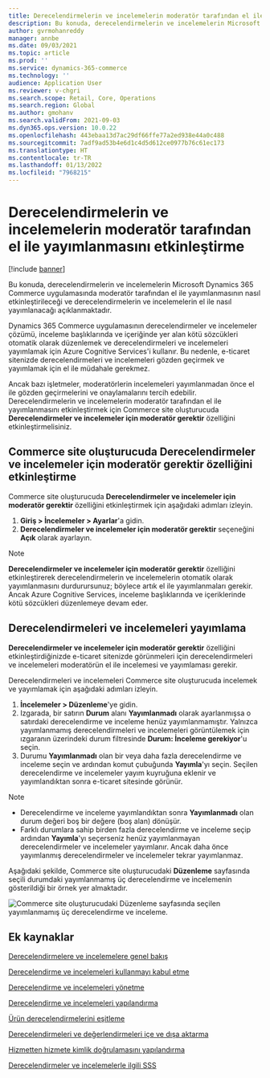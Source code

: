 ```yaml
---
title: Derecelendirmelerin ve incelemelerin moderatör tarafından el ile yayımlanmasını etkinleştirme
description: Bu konuda, derecelendirmelerin ve incelemelerin Microsoft Dynamics 365 Commerce uygulamasında moderatör tarafından el ile yayımlanmasının nasıl etkinleştirileceği ve derecelendirmelerin ve incelemelerin el ile nasıl yayımlanacağı açıklanmaktadır.
author: gvrmohanreddy
manager: annbe
ms.date: 09/03/2021
ms.topic: article
ms.prod: ''
ms.service: dynamics-365-commerce
ms.technology: ''
audience: Application User
ms.reviewer: v-chgri
ms.search.scope: Retail, Core, Operations
ms.search.region: Global
ms.author: gmohanv
ms.search.validFrom: 2021-09-03
ms.dyn365.ops.version: 10.0.22
ms.openlocfilehash: 443ebaa13d7ac29df66ffe77a2ed938e44a0c488
ms.sourcegitcommit: 7adf9ad53b4e6d1c4d5d612ce0977b76c61ec173
ms.translationtype: HT
ms.contentlocale: tr-TR
ms.lasthandoff: 01/13/2022
ms.locfileid: "7968215"
---
```

# <a name="enable-manual-publishing-of-ratings-and-reviews-by-a-moderator"></a>Derecelendirmelerin ve incelemelerin moderatör tarafından el ile yayımlanmasını etkinleştirme

[!include [banner](includes/banner.md)]

Bu konuda, derecelendirmelerin ve incelemelerin Microsoft Dynamics 365 Commerce uygulamasında moderatör tarafından el ile yayımlanmasının nasıl etkinleştirileceği ve derecelendirmelerin ve incelemelerin el ile nasıl yayımlanacağı açıklanmaktadır.

Dynamics 365 Commerce uygulamasının derecelendirmeler ve incelemeler çözümü, inceleme başlıklarında ve içeriğinde yer alan kötü sözcükleri otomatik olarak düzenlemek ve derecelendirmeleri ve incelemeleri yayımlamak için Azure Cognitive Services'i kullanır. Bu nedenle, e-ticaret sitenizde derecelendirmeleri ve incelemeleri gözden geçirmek ve yayımlamak için el ile müdahale gerekmez.

Ancak bazı işletmeler, moderatörlerin incelemeleri yayımlanmadan önce el ile gözden geçirmelerini ve onaylamalarını tercih edebilir. Derecelendirmelerin ve incelemelerin moderatör tarafından el ile yayımlanmasını etkinleştirmek için Commerce site oluşturucuda **Derecelendirmeler ve incelemeler için moderatör gerektir** özelliğini etkinleştirmelisiniz.

## <a name="enable-the-require-moderator-for-ratings-and-reviews-feature-in-commerce-site-builder"></a>Commerce site oluşturucuda Derecelendirmeler ve incelemeler için moderatör gerektir özelliğini etkinleştirme

Commerce site oluşturucuda **Derecelendirmeler ve incelemeler için moderatör gerektir** özelliğini etkinleştirmek için aşağıdaki adımları izleyin.

1. **Giriş \> İncelemeler \> Ayarlar**'a gidin.
1. **Derecelendirmeler ve incelemeler için moderatör gerektir** seçeneğini **Açık** olarak ayarlayın.

> [!NOTE]
> **Derecelendirmeler ve incelemeler için moderatör gerektir** özelliğini etkinleştirerek derecelendirmelerin ve incelemelerin otomatik olarak yayımlanmasını durdurursunuz; böylece artık el ile yayımlanmaları gerekir. Ancak Azure Cognitive Services, inceleme başlıklarında ve içeriklerinde kötü sözcükleri düzenlemeye devam eder.

<!--![Require moderator for ratings and reviews setting in Commerce site builder.](media/Ratings-reviews-settings-human-moderation.png)-->

## <a name="publish-ratings-and-reviews"></a>Derecelendirmeleri ve incelemeleri yayımlama

**Derecelendirmeler ve incelemeler için moderatör gerektir** özelliğini etkinleştirdiğinizde e-ticaret sitenizde görünmeleri için derecelendirmeleri ve incelemeleri moderatörün el ile incelemesi ve yayımlaması gerekir.

Derecelendirmeleri ve incelemeleri Commerce site oluşturucuda incelemek ve yayımlamak için aşağıdaki adımları izleyin.

1. **İncelemeler \> Düzenleme**'ye gidin.
1. Izgarada, bir satırın **Durum** alanı **Yayımlanmadı** olarak ayarlanmışsa o satırdaki derecelendirme ve inceleme henüz yayımlanmamıştır. Yalnızca yayımlanmamış derecelendirmeleri ve incelemeleri görüntülemek için ızgaranın üzerindeki durum filtresinde **Durum: İnceleme gerekiyor**'u seçin.
1. Durumu **Yayımlanmadı** olan bir veya daha fazla derecelendirme ve inceleme seçin ve ardından komut çubuğunda **Yayımla**'yı seçin. Seçilen derecelendirme ve incelemeler yayım kuyruğuna eklenir ve yayımlandıktan sonra e-ticaret sitesinde görünür.

> [!NOTE]
> - Derecelendirme ve inceleme yayımlandıktan sonra **Yayımlanmadı** olan durum değeri boş bir değere (boş alan) dönüşür.
> - Farklı durumlara sahip birden fazla derecelendirme ve inceleme seçip ardından **Yayımla**'yı seçerseniz henüz yayımlanmayan derecelendirmeler ve incelemeler yayımlanır. Ancak daha önce yayımlanmış derecelendirmeler ve incelemeler tekrar yayımlanmaz.

Aşağıdaki şekilde, Commerce site oluşturucudaki **Düzenleme** sayfasında seçili durumdaki yayımlanmamış üç derecelendirme ve incelemenin gösterildiği bir örnek yer almaktadır.

![Commerce site oluşturucudaki Düzenleme sayfasında seçilen yayımlanmamış üç derecelendirme ve inceleme.](media/Ratings-reviews-publishing-reviews.png)

<!--![Dynamics 365 Commerce - Ratings and Review configuration 2](media/Ratings-reviews-published-reviews.png)-->
<!--![Status filter](media/Ratings-reviews-published-reviews-status-filter.png)-->

## <a name="additional-resources"></a>Ek kaynaklar

[Derecelendirmelere ve incelemelere genel bakış](ratings-reviews-overview.md)

[Derecelendirme ve incelemeleri kullanmayı kabul etme](opt-in-ratings-reviews.md)

[Derecelendirme ve incelemeleri yönetme](manage-reviews.md)

[Derecelendirme ve incelemeleri yapılandırma](configure-ratings-reviews.md)

[Ürün derecelendirmelerini eşitleme](sync-product-ratings.md)

[Derecelendirmeleri ve değerlendirmeleri içe ve dışa aktarma](import-export-reviews.md)

[Hizmetten hizmete kimlik doğrulamasını yapılandırma](service-to-service-auth.md)

[Derecelendirmeler ve incelemelerle ilgili SSS](ratings-reviews-faq.md)
